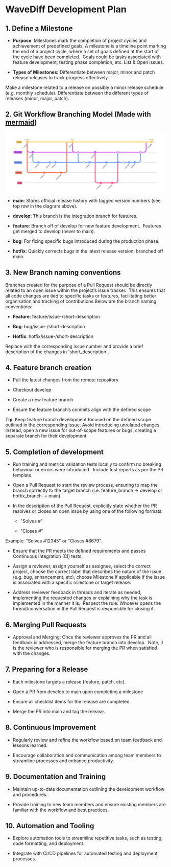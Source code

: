 # **WaveDiff Development Plan**

## 1.  **Define a Milestone**
    

  * **Purpose**: Milestones mark the completion of project cycles and achievement of predefined goals. A milestone is a timeline point marking the end of a project cycle, where a set of goals defined at the start of the cycle have been completed.  Goals could be tasks associated with feature development, testing phase completion, etc. List & Open issues. 
    
  * **Types of Milestones:** Differentiate between major, minor and patch release releases to track progress effectively.
    

Make a milestone related to a release on possibly a minor release schedule (e.g. monthly schedule). Differentiate between the different types of releases (minor, major, patch).

## 2.  **Git Workflow Branching Model (Made with** [**mermaid**](https://mermaid.js.org)**)**
![](assets/branching_model.png)

   *   **main**: Stores official release history with tagged version numbers (see top row in the diagram above).
    
   *   **develop**: This branch is the integration branch for features.
    
   *   **feature**: Branch off of develop for new feature development.  Features get merged to develop (never to main).
    
   *   **bug**: For fixing specific bugs introduced during the production phase.
    
   *   **hotfix**: Quickly corrects bugs in the latest release version; branched off main.
    

## 3.  **New Branch naming conventions**
    

Branches created for the purpose of a Pull Request should be directly related to an open issue within the project’s issue tracker.  This ensures that all code changes are tied to specific tasks or features, facilitating better organisation and tracking of contributions.Below are the branch naming conventions:

   *   **Feature**: feature/issue-/short-description
    
   *   **Bug**: bug/issue-/short-description
    
   *   **Hotfix**: hotfix/issue-/short-description
    

Replace with the corresponding issue number and provide a brief description of the changes in \`short\_description\`.

## 4.  **Feature branch creation** 
    

*   Pull the latest changes from the remote repository
    
*   Checkout develop
    
*   Create a new feature branch
    
*   Ensure the feature branch’s commits align with the defined scope
    

**Tip**: Keep feature branch development focused on the defined scope outlined in the corresponding issue. Avoid introducing unrelated changes. Instead, open a new issue for out-of-scope features or bugs, creating a separate branch for their development.

## 5.  **Completion of development** 
    

*   Run training and metrics validation tests locally to confirm no breaking behaviour or errors were introduced.  Include test reports as per the PR template.
    
*   Open a Pull Request to start the review process, ensuring to map the branch correctly to the target branch (i.e. feature\_branch -> develop or hotfix\_branch -> main).
    
*   In the description of the Pull Request, explicitly state whether the PR resolves or closes an open issue by using one of the following formats:
    
    *   "Solves #"
        
    *   "Closes #"
        

Example: "Solves #12345" or "Closes #8679".

*   Ensure that the PR meets the defined requirements and passes Continuous Integration (CI) tests.
    
*   Assign a reviewer, assign yourself as assignee, select the correct project, choose the correct label that describes the nature of the issue (e.g. bug, enhancement, etc), choose Milestone if applicable if the issue is associated with a specific milestone or target release.
    
*   Address reviewer feedback in threads and iterate as needed, implementing the requested changes or explaining why the task is implemented in the manner it is.  Respect the rule: Whoever opens the thread/conversation in the Pull Request is responsible for closing it.
    

## 6.  **Merging Pull Requests** 
    

*   Approval and Merging: Once the reviewer approves the PR and all feedback is addressed, merge the feature branch into develop.  Note, it is the reviewer who is responsible for merging the PR when satisfied with the changes.
    

## 7.  **Preparing for a Release**
    

*   Each milestone targets a release (feature, patch, etc).
    
*   Open a PR from develop to main upon completing a milestone
    
*   Ensure all checklist items for the release are completed.
    
*   Merge the PR into main and tag the release.
    

## 8.  **Continuous Improvement**
    

*   Regularly review and refine the workflow based on team feedback and lessons learned.
    
*   Encourage collaboration and communication among team members to streamline processes and enhance productivity.
    

## 9.  **Documentation and Training**
    

*   Maintain up-to-date documentation outlining the development workflow and procedures.
    
*   Provide training to new team members and ensure existing members are familiar with the workflow and best practices.
    

## 10.  **Automation and Tooling**
    

*   Explore automation tools to streamline repetitive tasks, such as testing, code formatting, and deployment.
    
*   Integrate with CI/CD pipelines for automated testing and deployment processes.
    
